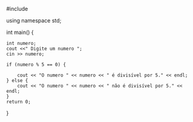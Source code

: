 #include <iostream>

using namespace std;

int main()
{

    int numero;
    cout <<" Digite um numero ";
    cin >> numero;
   
    if (numero % 5 == 0) {
    
        cout << "O numero " << numero << " é divisível por 5." << endl;
    } else {
        cout << "O numero " << numero << " não é divisível por 5." << endl;
    }
    return 0;
}
